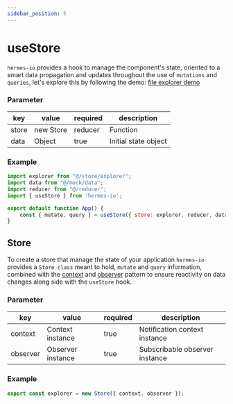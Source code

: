 ```yaml
---
sidebar_position: 5 
---
```


# useStore 
`hermes-io` provides a hook to manage the component's state, oriented to a smart data propagation and updates throughout the use of `mutations` and  `queries`, let's explore this by following the demo: [file explorer demo](https://stackblitz.com/~/github.com/Maxtermax/file-explorer)

### Parameter 

| key     | value          | required | description                                                                                                                               |
|---------|----------------|----------|-------------------------------------------------------------------------------------------------------------------------------------------|
| store   | new Store | reducer | Function       | true     | Pure functions that receive the state and the action to be performed and return a new state, without directly modifying the current state |
| data    | Object         | true     | Initial state object                                                                                                                      |


### Example


```javascript
import explorer from "@/store/explorer";
import data from "@/mock/data";
import reducer from "@/reducer";
import { useStore } from 'hermes-io';

export default function App() {
    const { mutate, query } = useStore({ store: explorer, reducer, data });
}
```

## Store 
To create a store that manage the state of your application `hermes-io` provides a `Store class` meant to hold, `mutate` and `query` information, combined with the [context](/docs/basics/Context) and [observer](/docs/basics/Observer) pattern to ensure reactivity on data changes along side with the `useStore` hook.

### Parameter 
| key      | value             | required | description                    |
|----------|-------------------|----------|--------------------------------|
| context  | Context instance  | true     | Notification context instance  |
| observer | Observer instance | true     | Subscribable observer instance |

### Example

```javascript
export const explorer = new Store({ context, observer });
```







